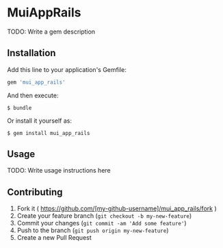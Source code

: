 # MuiAppRails

TODO: Write a gem description

## Installation

Add this line to your application's Gemfile:

```ruby
gem 'mui_app_rails'
```

And then execute:

    $ bundle

Or install it yourself as:

    $ gem install mui_app_rails

## Usage

TODO: Write usage instructions here

## Contributing

1. Fork it ( https://github.com/[my-github-username]/mui_app_rails/fork )
2. Create your feature branch (`git checkout -b my-new-feature`)
3. Commit your changes (`git commit -am 'Add some feature'`)
4. Push to the branch (`git push origin my-new-feature`)
5. Create a new Pull Request
